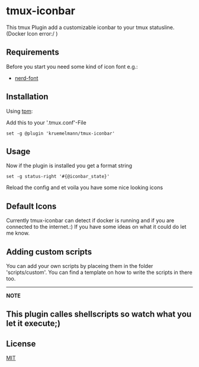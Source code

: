 tmux-iconbar
============

This tmux Plugin add a customizable iconbar to your tmux statusline.
(Docker Icon error:/ )

Requirements
------------

Before you start you need some kind of icon font e.g.:

* [nerd-font](https://github.com/ryanoasis/nerd-fonts)


Installation
------------

Using [tpm](https://github.com/tmux-plugins/tpm):

Add this to your '.tmux.conf'-File
```tmux
set -g @plugin 'kruemelmann/tmux-iconbar'
```

Usage
-----

Now if the plugin is installed you get a format string
```tmux
set -g status-right '#{@iconbar_state}'
```
Reload the config and et voila you have some nice looking icons


Default Icons
-------------

Currently tmux-iconbar can detect if docker is running and if you are connected to the internet.:)
If you have some ideas on what it could do let me know.

Adding custom scripts
---------------------

You can add your own scripts by placeing them in the folder 'scripts/custom'.
You can find a template on how to write the scripts in there too.


---
**NOTE**

This plugin calles shellscripts so watch what you let it execute;)
---

## License
[MIT](https://choosealicense.com/licenses/mit/)
